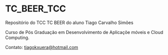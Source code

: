 ﻿# TC_BEER_TCC



Repositório do TCC TC BEER do aluno Tiago Carvalho Simões


Curso de Pós Graduação em Desenvolvimento de Aplicaçõe móveis e Cloud Computing.




Contato:
tiagokxuera@hotmail.com
